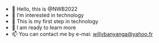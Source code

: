 - 👋 Hello, this is @NWB2022
- 👀 I’m interested in technology
- 🌱 This is my first step in technology
- 💞️ I am ready to learn more
- 📫 You can contact me by e-mai: willybanyanga@yahoo.fr

<!---
NWB2022/NWB2022 is a ✨ special ✨ repository because its `README.md` (this file) appears on your GitHub profile.
You can click the Preview link to take a look at your changes.
--->
